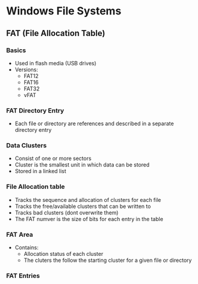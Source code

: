 # Windows File Systems

## FAT (File Allocation Table)
### Basics
- Used in flash media (USB drives)
- Versions:
	- FAT12
	- FAT16
	- FAT32
	- vFAT

### FAT Directory Entry
- Each file or directory are references and described in a separate directory entry


### Data Clusters
- Consist of one or more sectors
- Cluster is the smallest unit in which data can be stored
- Stored in a linked list

### File Allocation table
- Tracks the sequence and allocation of clusters for each file
- Tracks the free/available clusters that can be written to
- Tracks bad clusters (dont overwrite them)
- The FAT numver is the size of bits for each entry in the table


### FAT Area
- Contains:
	- Allocation status of each cluster
	- The cluters the follow the starting cluster for  a given file or directory 


### FAT Entries
